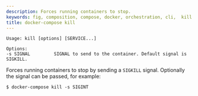 ```yaml
---
description: Forces running containers to stop.
keywords: fig, composition, compose, docker, orchestration, cli,  kill
title: docker-compose kill
---
```


```
Usage: kill [options] [SERVICE...]

Options:
-s SIGNAL         SIGNAL to send to the container. Default signal is SIGKILL.
```

Forces running containers to stop by sending a `SIGKILL` signal. Optionally the
signal can be passed, for example:

    $ docker-compose kill -s SIGINT